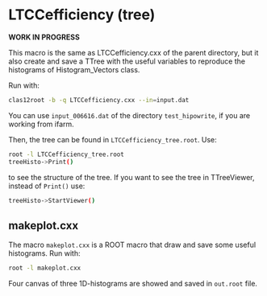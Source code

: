 # LTCCefficiency (tree)

**WORK IN PROGRESS**

This macro is the same as LTCCefficiency.cxx of the parent directory, 
but it also create and save a TTree with the useful variables to reproduce the 
histograms of Histogram_Vectors class.

Run with:
```bash
clas12root -b -q LTCCefficiency.cxx --in=input.dat
```
You can use `input_006616.dat` of the directory `test_hipowrite`, if 
you are working from ifarm.

Then, the tree can be found in `LTCCefficiency_tree.root`. Use:
```bash
root -l LTCCefficiency_tree.root
treeHisto->Print()
```
to see the structure of the tree. If you want to see the tree in 
TTreeViewer, instead of `Print()` use:
```bash
treeHisto->StartViewer()
```
## makeplot.cxx

The macro `makeplot.cxx` is a ROOT macro that draw and save some useful 
histograms. Run with:
```bash
root -l makeplot.cxx
```
Four canvas of three 1D-histograms are showed and saved in `out.root` 
file.
